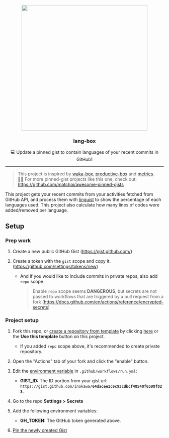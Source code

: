 <p align="center">
  <img width="400" src="./example.png">
  <h3 align="center">lang-box</h3>
  <p align="center">💻 Update a pinned gist to contain languages of your recent commits in GitHub1</p>
</p>

---

> This project is inspired by [waka-box](https://github.com/matchai/waka-box), [productive-box](https://github.com/maxam2017/productive-box) and [metrics](https://github.com/lowlighter/metrics).<br/>
> 📌✨ For more pinned-gist projects like this one, check out: https://github.com/matchai/awesome-pinned-gists

This project gets your recent commits from your activities fetched from GitHub API, and process them with [linguist](https://github.com/github/linguist) to show the percentage of each languages used. This project also calculate how many lines of codes were added/removed per language.

## Setup

### Prep work

1. Create a new public GitHub Gist (https://gist.github.com/)
1. Create a token with the `gist` scope and copy it. (https://github.com/settings/tokens/new)

   - And if you would like to include commits in private repos, also add `repo` scope.

     > Enable `repo` scope seems **DANGEROUS**, but secrets are not passed to workflows that are triggered by a pull request from a fork (https://docs.github.com/en/actions/reference/encrypted-secrets)

### Project setup

1. Fork this repo, or [create a repository from template](https://help.github.com/en/github/creating-cloning-and-archiving-repositories/creating-a-repository-from-a-template) by clicking [here](https://github.com/inokawa/lang-box/generate) or the **Use this template** button on this project.
   - If you added `repo` scope above, it's recommended to create private repository.
1. Open the "Actions" tab of your fork and click the "enable" button.
1. Edit the [environment variable](https://github.com/inokawa/lang-box/blob/master/.github/workflows/run.yml#L32-L33) in `.github/workflows/run.yml`:

   - **GIST_ID:** The ID portion from your gist url: `https://gist.github.com/inokawa/`**`64dacee1c6c93cdbcf48548f6598f823`**.

1. Go to the repo **Settings > Secrets**
1. Add the following environment variables:
   - **GH_TOKEN:** The GitHub token generated above.
1. [Pin the newly created Gist](https://help.github.com/en/github/setting-up-and-managing-your-github-profile/pinning-items-to-your-profile)

